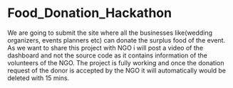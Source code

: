 # Food_Donation_Hackathon

We are going to submit the site where all the businesses like(wedding organizers, events planners etc) can donate the surplus food of the event. As we want to share this project with NGO i will post a video of the dashboard and not the source code as it contains information of the volunteers of the NGO. The project is fully working and once the donation request of the donor is accepted by the NGO it will automatically would be deleted with 15 mins.
